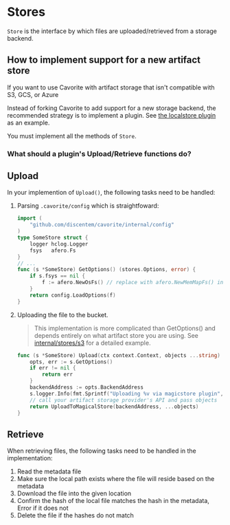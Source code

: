 # Stores
`Store` is the interface by which files are uploaded/retrieved from a storage backend.

## How to implement support for a new artifact store

If you want to use Cavorite with artifact storage that isn't compatible with S3, GCS, or Azure

Instead of forking Cavorite to add support for a new storage backend, the recommended strategy is to implement a plugin. See [the localstore plugin](../../plugin/localstore/) as an example.

You must implement all the methods of `Store`.

### What should a plugin's Upload/Retrieve functions do?

## Upload
In your implemention of `Upload()`, the following tasks need to be handled:

1. Parsing `.cavorite/config` which is straightfoward:
    ```go
    import (
        "github.com/discentem/cavorite/internal/config"
    )
    type SomeStore struct {
	    logger hclog.Logger
	    fsys   afero.Fs
    }
    // ...
    func (s *SomeStore) GetOptions() (stores.Options, error) {
        if s.fsys == nil {
            f := afero.NewOsFs() // replace with afero.NewMemMapFs() in tests
        }
        return config.LoadOptions(f)
    }
    ```

1. Uploading the file to the bucket.

    > This implementation is more complicated than GetOptions() and depends entirely on what artifact store you are using. See [internal/stores/s3](../stores/s3.go) for a detailed example.
    
    ```go
    func (s *SomeStore) Upload(ctx context.Context, objects ...string) error {
	    opts, err := s.GetOptions()
        if err != nil {
            return err
        }
        backendAddress := opts.BackendAddress
        s.logger.Info(fmt.Sprintf("Uploading %v via magicstore plugin", objects))
        // call your artifact storage provider's API and pass objects
        return UploadToMagicalStore(backendAddress, ...objects)
    }
    ```

## Retrieve
When retrieving files, the following tasks need to be handled in the implementation:

1. Read the metadata file
1. Make sure the local path exists where the file will reside based on the metadata
1. Download the file into the given location
1. Confirm the hash of the local file matches the hash in the metadata, Error if it does not
1. Delete the file if the hashes do not match

